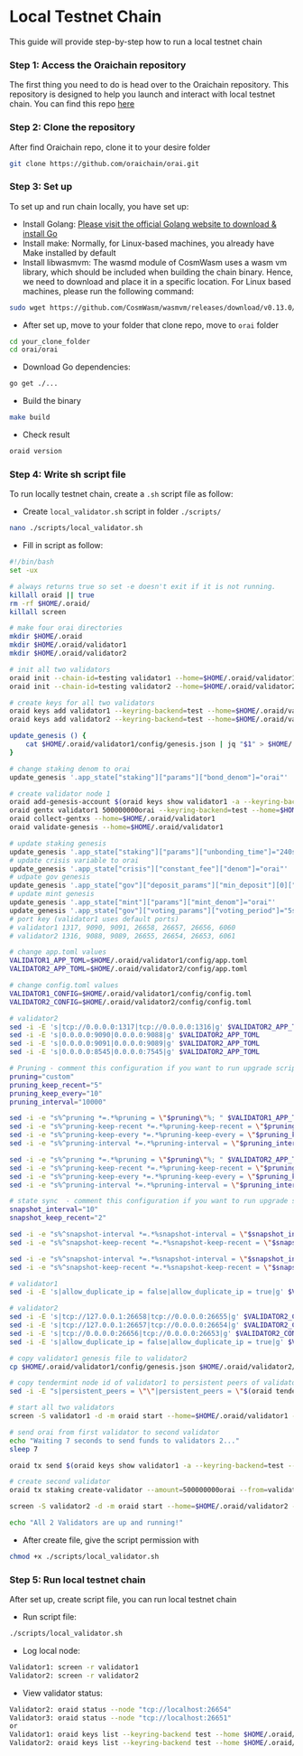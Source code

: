 # Local Testnet Chain

This guide will provide step-by-step how to run a local testnet chain

### **Step 1: Access the Oraichain repository**

The first thing you need to do is head over to the Oraichain repository. This repository is designed to help you launch and interact with local testnet chain. You can find this repo [here](https://github.com/oraichain/orai.git)

### **Step 2: Clone the repository**

After find Oraichain repo, clone it to your desire folder
```bash
git clone https://github.com/oraichain/orai.git
```

### **Step 3: Set up**

To set up and run chain locally, you have set up:
- Install Golang: [Please visit the official Golang website to download & install Go](https://go.dev/doc/install)
- Install make: Normally, for Linux-based machines, you already have Make installed by default
- Install libwasmvm: The wasmd module of CosmWasm uses a wasm vm library, which should be included when building the chain binary. Hence, we need to download and place it in a specific location. For Linux based machines, please run the following command:
```bash
sudo wget https://github.com/CosmWasm/wasmvm/releases/download/v0.13.0/libwasmvm_muslc.a -O /lib/libwasmvm_muslc.a
```
- After set up, move to your folder that clone repo, move to `orai` folder
```bash
cd your_clone_folder
cd orai/orai
```
- Download Go dependencies:
```bash
go get ./...
```
- Build the binary
```bash
make build
```
- Check result
```bash
oraid version
```

### **Step 4: Write sh script file**

To run locally testnet chain, create a `.sh` script file as follow:
- Create `local_validator.sh` script in folder `./scripts/`
```bash
nano ./scripts/local_validator.sh
```
- Fill in script as follow:
```sh
#!/bin/bash
set -ux

# always returns true so set -e doesn't exit if it is not running.
killall oraid || true
rm -rf $HOME/.oraid/
killall screen

# make four orai directories
mkdir $HOME/.oraid
mkdir $HOME/.oraid/validator1
mkdir $HOME/.oraid/validator2

# init all two validators
oraid init --chain-id=testing validator1 --home=$HOME/.oraid/validator1
oraid init --chain-id=testing validator2 --home=$HOME/.oraid/validator2

# create keys for all two validators
oraid keys add validator1 --keyring-backend=test --home=$HOME/.oraid/validator1
oraid keys add validator2 --keyring-backend=test --home=$HOME/.oraid/validator2

update_genesis () {    
    cat $HOME/.oraid/validator1/config/genesis.json | jq "$1" > $HOME/.oraid/validator1/config/tmp_genesis.json && mv $HOME/.oraid/validator1/config/tmp_genesis.json $HOME/.oraid/validator1/config/genesis.json
}

# change staking denom to orai
update_genesis '.app_state["staking"]["params"]["bond_denom"]="orai"'

# create validator node 1
oraid add-genesis-account $(oraid keys show validator1 -a --keyring-backend=test --home=$HOME/.oraid/validator1) 1000000000000orai,1000000000000stake --home=$HOME/.oraid/validator1
oraid gentx validator1 500000000orai --keyring-backend=test --home=$HOME/.oraid/validator1 --chain-id=testing
oraid collect-gentxs --home=$HOME/.oraid/validator1
oraid validate-genesis --home=$HOME/.oraid/validator1

# update staking genesis
update_genesis '.app_state["staking"]["params"]["unbonding_time"]="240s"'
# update crisis variable to orai
update_genesis '.app_state["crisis"]["constant_fee"]["denom"]="orai"'
# udpate gov genesis
update_genesis '.app_state["gov"]["deposit_params"]["min_deposit"][0]["denom"]="orai"'
# update mint genesis
update_genesis '.app_state["mint"]["params"]["mint_denom"]="orai"'
update_genesis '.app_state["gov"]["voting_params"]["voting_period"]="5s"'
# port key (validator1 uses default ports)
# validator1 1317, 9090, 9091, 26658, 26657, 26656, 6060
# validator2 1316, 9088, 9089, 26655, 26654, 26653, 6061

# change app.toml values
VALIDATOR1_APP_TOML=$HOME/.oraid/validator1/config/app.toml
VALIDATOR2_APP_TOML=$HOME/.oraid/validator2/config/app.toml

# change config.toml values
VALIDATOR1_CONFIG=$HOME/.oraid/validator1/config/config.toml
VALIDATOR2_CONFIG=$HOME/.oraid/validator2/config/config.toml

# validator2
sed -i -E 's|tcp://0.0.0.0:1317|tcp://0.0.0.0:1316|g' $VALIDATOR2_APP_TOML
sed -i -E 's|0.0.0.0:9090|0.0.0.0:9088|g' $VALIDATOR2_APP_TOML
sed -i -E 's|0.0.0.0:9091|0.0.0.0:9089|g' $VALIDATOR2_APP_TOML
sed -i -E 's|0.0.0.0:8545|0.0.0.0:7545|g' $VALIDATOR2_APP_TOML

# Pruning - comment this configuration if you want to run upgrade script
pruning="custom"
pruning_keep_recent="5"
pruning_keep_every="10"
pruning_interval="10000"

sed -i -e "s%^pruning *=.*%pruning = \"$pruning\"%; " $VALIDATOR1_APP_TOML
sed -i -e "s%^pruning-keep-recent *=.*%pruning-keep-recent = \"$pruning_keep_recent\"%; " $VALIDATOR1_APP_TOML
sed -i -e "s%^pruning-keep-every *=.*%pruning-keep-every = \"$pruning_keep_every\"%; " $VALIDATOR1_APP_TOML
sed -i -e "s%^pruning-interval *=.*%pruning-interval = \"$pruning_interval\"%; " $VALIDATOR1_APP_TOML

sed -i -e "s%^pruning *=.*%pruning = \"$pruning\"%; " $VALIDATOR2_APP_TOML
sed -i -e "s%^pruning-keep-recent *=.*%pruning-keep-recent = \"$pruning_keep_recent\"%; " $VALIDATOR2_APP_TOML
sed -i -e "s%^pruning-keep-every *=.*%pruning-keep-every = \"$pruning_keep_every\"%; " $VALIDATOR2_APP_TOML
sed -i -e "s%^pruning-interval *=.*%pruning-interval = \"$pruning_interval\"%; " $VALIDATOR2_APP_TOML

# state sync  - comment this configuration if you want to run upgrade script
snapshot_interval="10"
snapshot_keep_recent="2"

sed -i -e "s%^snapshot-interval *=.*%snapshot-interval = \"$snapshot_interval\"%; " $VALIDATOR1_APP_TOML
sed -i -e "s%^snapshot-keep-recent *=.*%snapshot-keep-recent = \"$snapshot_keep_recent\"%; " $VALIDATOR1_APP_TOML

sed -i -e "s%^snapshot-interval *=.*%snapshot-interval = \"$snapshot_interval\"%; " $VALIDATOR2_APP_TOML
sed -i -e "s%^snapshot-keep-recent *=.*%snapshot-keep-recent = \"$snapshot_keep_recent\"%; " $VALIDATOR2_APP_TOML

# validator1
sed -i -E 's|allow_duplicate_ip = false|allow_duplicate_ip = true|g' $VALIDATOR1_CONFIG

# validator2
sed -i -E 's|tcp://127.0.0.1:26658|tcp://0.0.0.0:26655|g' $VALIDATOR2_CONFIG
sed -i -E 's|tcp://127.0.0.1:26657|tcp://0.0.0.0:26654|g' $VALIDATOR2_CONFIG
sed -i -E 's|tcp://0.0.0.0:26656|tcp://0.0.0.0:26653|g' $VALIDATOR2_CONFIG
sed -i -E 's|allow_duplicate_ip = false|allow_duplicate_ip = true|g' $VALIDATOR2_CONFIG

# copy validator1 genesis file to validator2
cp $HOME/.oraid/validator1/config/genesis.json $HOME/.oraid/validator2/config/genesis.json

# copy tendermint node id of validator1 to persistent peers of validator2-3
sed -i -E "s|persistent_peers = \"\"|persistent_peers = \"$(oraid tendermint show-node-id --home=$HOME/.oraid/validator1)@localhost:26656\"|g" $VALIDATOR2_CONFIG

# start all two validators
screen -S validator1 -d -m oraid start --home=$HOME/.oraid/validator1 --minimum-gas-prices=0.00001orai

# send orai from first validator to second validator
echo "Waiting 7 seconds to send funds to validators 2..."
sleep 7

oraid tx send $(oraid keys show validator1 -a --keyring-backend=test --home=$HOME/.oraid/validator1) $(oraid keys show validator2 -a --keyring-backend=test --home=$HOME/.oraid/validator2) 5000000000orai --keyring-backend=test --home=$HOME/.oraid/validator1 --chain-id=testing --broadcast-mode block --gas 200000 --fees 2orai --node http://localhost:26657 --yes

# create second validator
oraid tx staking create-validator --amount=500000000orai --from=validator2 --pubkey=$(oraid tendermint show-validator --home=$HOME/.oraid/validator2) --moniker="validator2" --chain-id="testing" --commission-rate="0.1" --commission-max-rate="0.2" --commission-max-change-rate="0.05" --min-self-delegation="500000000" --keyring-backend=test --home=$HOME/.oraid/validator2 --broadcast-mode block --gas 200000 --fees 2orai --node http://localhost:26657 --yes

screen -S validator2 -d -m oraid start --home=$HOME/.oraid/validator2 --minimum-gas-prices=0.00001orai

echo "All 2 Validators are up and running!"

```
- After create file, give the script permission with 
```bash 
chmod +x ./scripts/local_validator.sh
```

### **Step 5: Run local testnet chain**

After set up, create script file, you can run local testnet chain
- Run script file:
```bash
./scripts/local_validator.sh
```
- Log local node:
```bash
Validator1: screen -r validator1
Validator2: screen -r validator2
```
- View validator status:
```bash
Validator2: oraid status --node "tcp://localhost:26654"
Validator3: oraid status --node "tcp://localhost:26651"
or
Validator1: oraid keys list --keyring-backend test --home $HOME/.oraid/validator1
Validator2: oraid keys list --keyring-backend test --home $HOME/.oraid/validator2
```
